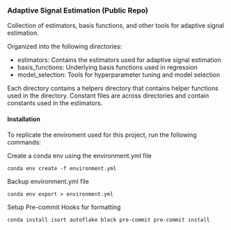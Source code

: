 ### Adaptive Signal Estimation (Public Repo)

Collection of estimators, basis functions, and other tools for adaptive signal estimation.

Organized into the following directories:

- estimators: Contains the estimators used for adaptive signal estimation
- basis_functions: Underlying basis functions used in regression 
- model_selection: Tools for hyperparameter tuning and model selection

Each directory contains a helpers directory that contains helper functions used in the directory. Constant files are across directories and contain constants used in the estimators.



#### Installation

To replicate the enviroment used for this project, run the following commands:

Create a conda env using the environment.yml file

```conda env create -f environment.yml```

Backup environment.yml file

```conda env export > environment.yml```

Setup Pre-commit Hooks for formatting

```conda install isort autoflake black pre-commit pre-commit install```


